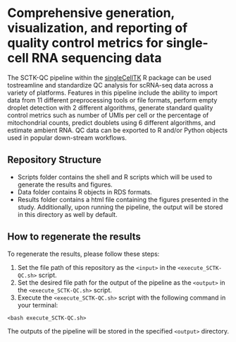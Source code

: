 # Comprehensive generation, visualization, and reporting of quality control metrics for single-cell RNA sequencing data

The SCTK-QC pipeline within the [singleCellTK](https://github.com/compbiomed/singleCellTK) R package can be used tostreamline and standardize QC analysis for scRNA-seq data across a variety of platforms. Features in this pipeline include the ability to import data from 11 different preprocessing tools or file formats, perform empty droplet detection with 2 different algorithms, generate standard quality control metrics such as number of UMIs per cell or the percentage of mitochondrial counts, predict doublets using 6 different algorithms, and estimate ambient RNA. QC data can be exported to R and/or Python objects used in popular down-stream workflows.

## Repository Structure

* Scripts folder contains the shell and R scripts which will be used to generate the results and figures.
* Data folder contains R objects in RDS formats.
* Results folder contains a html file containing the figures presented in the study. Additionally, upon running the pipeline, the output will be stored in this directory as well by default.

## How to regenerate the results

To regenerate the results, please follow these steps:
1. Set the file path of this repository as the `<input>` in the `<execute_SCTK-QC.sh>` script.
2. Set the desired file path for the output of the pipeline as the `<output>` in the `<execute_SCTK-QC.sh>` script.
3. Execute the `<execute_SCTK-QC.sh>` script with the following command in your terminal:

 `<bash execute_SCTK-QC.sh>`

The outputs of the pipeline will be stored in the specified `<output>` directory.
